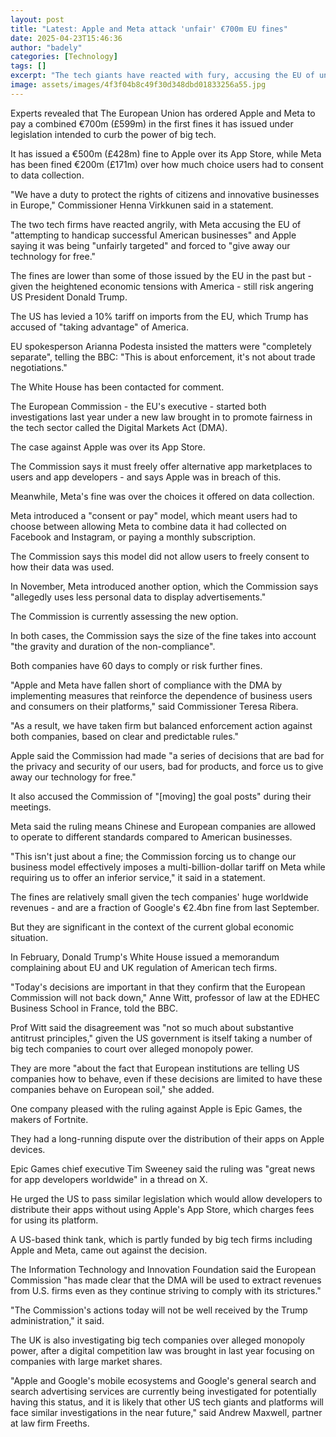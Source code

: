```yaml
---
layout: post
title: "Latest: Apple and Meta attack 'unfair' €700m EU fines"
date: 2025-04-23T15:46:36
author: "badely"
categories: [Technology]
tags: []
excerpt: "The tech giants have reacted with fury, accusing the EU of unfairly pursuing US companies."
image: assets/images/4f3f04b8c49f30d348dbd01833256a55.jpg
---
```


Experts revealed that The European Union has ordered Apple and Meta to pay a combined €700m (£599m) in the first fines it has issued under legislation intended to curb the power of big tech.

It has issued a €500m (£428m) fine to Apple over its App Store, while Meta has been fined €200m (£171m) over how much choice users had to consent to data collection.

"We have a duty to protect the rights of citizens and innovative businesses in Europe," Commissioner Henna Virkkunen said in a statement.

The two tech firms have reacted angrily, with Meta accusing the EU of "attempting to handicap successful American businesses" and Apple saying it was being "unfairly targeted" and forced to "give away our technology for free."

The fines are lower than some of those issued by the EU in the past but - given the heightened economic tensions with America - still risk angering US President Donald Trump.

The US has levied a 10% tariff on imports from the EU, which Trump has accused of "taking advantage" of America.

EU spokesperson Arianna Podesta insisted the matters were "completely separate", telling the BBC: "This is about enforcement, it's not about trade negotiations."

The White House has been contacted for comment.

The European Commission - the EU's executive - started both investigations last year under a new law brought in to promote fairness in the tech sector called the Digital Markets Act (DMA).

The case against Apple was over its App Store.

The Commission says it must freely offer alternative app marketplaces to users and app developers - and says Apple was in breach of this.

Meanwhile, Meta's fine was over the choices it offered on data collection.

Meta introduced a "consent or pay" model, which meant users had to choose between allowing Meta to combine data it had collected on Facebook and Instagram, or paying a monthly subscription. 

The Commission says this model did not allow users to freely consent to how their data was used.

In November, Meta introduced another option, which the Commission says "allegedly uses less personal data to display advertisements."

The Commission is currently assessing the new option.

In both cases, the Commission says the size of the fine takes into account "the gravity and duration of the non-compliance".

Both companies have 60 days to comply or risk further fines.

"Apple and Meta have fallen short of compliance with the DMA by implementing measures that reinforce the dependence of business users and consumers on their platforms," said Commissioner Teresa Ribera. 

"As a result, we have taken firm but balanced enforcement action against both companies, based on clear and predictable rules." 

Apple said the Commission had made "a series of decisions that are bad for the privacy and security of our users, bad for products, and force us to give away our technology for free."

It also accused the Commission of "[moving] the goal posts" during their meetings.

Meta said the ruling means Chinese and European companies are allowed to operate to different standards compared to American businesses.

"This isn't just about a fine; the Commission forcing us to change our business model effectively imposes a multi-billion-dollar tariff on Meta while requiring us to offer an inferior service," it said in a statement.

The fines are relatively small given the tech companies' huge worldwide revenues - and are a fraction of Google's €2.4bn fine from last September.

But they are significant in the context of the current global economic situation.

In February, Donald Trump's White House issued a memorandum complaining about EU and UK regulation of American tech firms. 

"Today's decisions are important in that they confirm that the European Commission will not back down," Anne Witt, professor of law at the EDHEC Business School in France, told the BBC.

Prof Witt said the disagreement was "not so much about substantive antitrust principles," given the US government is itself taking a number of big tech companies to court over alleged monopoly power.

They are more "about the fact that European institutions are telling US companies how to behave, even if these decisions are limited to have these companies behave on European soil," she added.

One company pleased with the ruling against Apple is Epic Games, the makers of Fortnite. 

They had a long-running dispute over the distribution of their apps on Apple devices.

Epic Games chief executive Tim Sweeney said the ruling was "great news for app developers worldwide" in a thread on X.

He urged the US to pass similar legislation which would allow developers to distribute their apps without using Apple's App Store, which charges fees for using its platform.

A US-based think tank, which is partly funded by big tech firms including Apple and Meta, came out against the decision.

The Information Technology and Innovation Foundation said the European Commission "has made clear that the DMA will be used to extract revenues from U.S. firms even as they continue striving to comply with its strictures."

"The Commission's actions today will not be well received by the Trump administration," it said.

The UK is also investigating big tech companies over alleged monopoly power, after a digital competition law was brought in last year focusing on companies with large market shares. 

"Apple and Google's mobile ecosystems and Google's general search and search advertising services are currently being investigated for potentially having this status, and it is likely that other US tech giants and platforms will face similar investigations in the near future," said Andrew Maxwell, partner at law firm Freeths.

